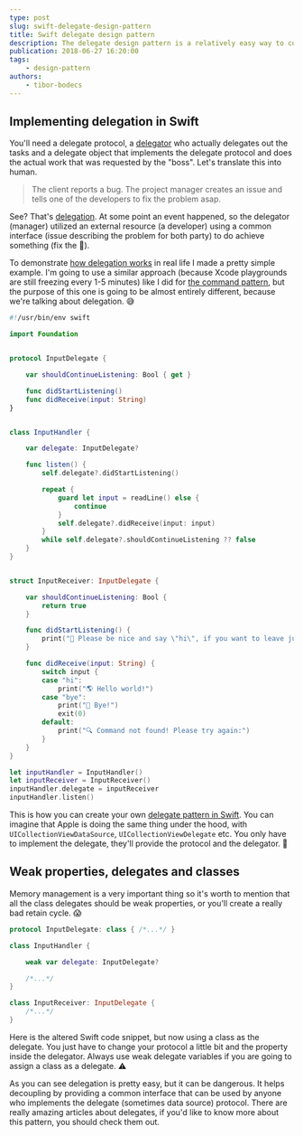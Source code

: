 ```yaml
---
type: post
slug: swift-delegate-design-pattern
title: Swift delegate design pattern
description: The delegate design pattern is a relatively easy way to communicate between two objects through a common interface, protocol in Swift.
publication: 2018-06-27 16:20:00
tags: 
    - design-pattern
authors:
    - tibor-bodecs
---
```


## Implementing delegation in Swift

You'll need a delegate protocol, a [delegator](https://blog.bobthedeveloper.io/the-meaning-of-delegate-in-swift-347eaa9674d) who actually delegates out the tasks and a delegate object that implements the delegate protocol and does the actual work that was requested by the "boss". Let's translate this into human.

> The client reports a bug. The project manager creates an issue and tells one of the developers to fix the problem asap.

See? That's [delegation](http://www.andrewcbancroft.com/2015/03/26/what-is-delegation-a-swift-developers-guide/). At some point an event happened, so the delegator (manager) utilized an external resource (a developer) using a common interface (issue describing the problem for both party) to do achieve something (fix the 🐛).

To demonstrate [how delegation works](https://www.andrewcbancroft.com/2015/04/08/how-delegation-works-a-swift-developer-guide/) in real life I made a pretty simple example. I'm going to use a similar approach (because Xcode playgrounds are still freezing every 1-5 minutes) like I did for [the command pattern](https://theswiftdev.com/2018/06/13/swift-command-design-pattern/), but the purpose of this one is going to be almost entirely different, because we're talking about delegation. 😅

```swift
#!/usr/bin/env swift

import Foundation


protocol InputDelegate {

    var shouldContinueListening: Bool { get }

    func didStartListening()
    func didReceive(input: String)
}


class InputHandler {

    var delegate: InputDelegate?

    func listen() {
        self.delegate?.didStartListening()

        repeat {
            guard let input = readLine() else {
                continue
            }
            self.delegate?.didReceive(input: input)
        }
        while self.delegate?.shouldContinueListening ?? false
    }
}


struct InputReceiver: InputDelegate {

    var shouldContinueListening: Bool {
        return true
    }

    func didStartListening() {
        print("👻 Please be nice and say \"hi\", if you want to leave just tell me \"bye\":")
    }

    func didReceive(input: String) {
        switch input {
        case "hi":
            print("🌎 Hello world!")
        case "bye":
            print("👋 Bye!")
            exit(0)
        default:
            print("🔍 Command not found! Please try again:")
        }
    }
}

let inputHandler = InputHandler()
let inputReceiver = InputReceiver()
inputHandler.delegate = inputReceiver
inputHandler.listen()
```

This is how you can create your own [delegate pattern in Swift](https://www.appcoda.com/swift-delegate/). You can imagine that Apple is doing the same thing under the hood, with `UICollectionViewDataSource`, `UICollectionViewDelegate` etc. You only have to implement the delegate, they'll provide the protocol and the delegator. 🤔

## Weak properties, delegates and classes

Memory management is a very important thing so it's worth to mention that all the class delegates should be weak properties, or you'll create a really bad retain cycle. 😱

```swift
protocol InputDelegate: class { /*...*/ }

class InputHandler {

    weak var delegate: InputDelegate?

    /*...*/
}

class InputReceiver: InputDelegate {
    /*...*/
}
```

Here is the altered Swift code snippet, but now using a class as the delegate. You just have to change your protocol a little bit and the property inside the delegator. Always use weak delegate variables if you are going to assign a class as a delegate. ⚠️

As you can see delegation is pretty easy, but it can be dangerous. It helps decoupling by providing a common interface that can be used by anyone who implements the delegate (sometimes data source) protocol. There are really amazing articles about delegates, if you'd like to know more about this pattern, you should check them out.
